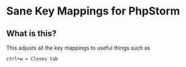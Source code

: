 Sane Key Mappings for PhpStorm
====================

## What is this?

This adjusts all the key mappings to useful things such as

`ctrl+w = Closes tab`

